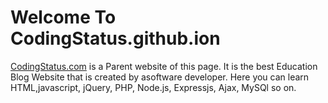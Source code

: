 <html>
  <head></head>
  <body>
    <h1>Welcome To CodingStatus.github.ion</h1>
    <p><a href="http://codingstatus.com/">CodingStatus.com<a> is a Parent website of this page. It is the best Education Blog Website that is created by asoftware developer. Here you can learn HTML,javascript, jQuery, PHP, Node.js, Expressjs, Ajax, MySQl so on. </p>
  </body>
  </html>
